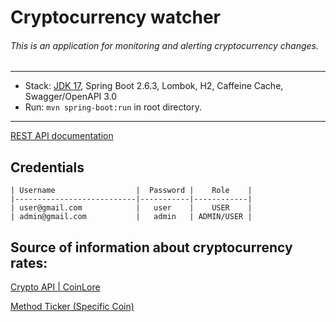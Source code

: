 # Cryptocurrency watcher


###### This is an application for monitoring and alerting cryptocurrency changes.

-------------------------------------------------------------
- Stack: [JDK 17](http://jdk.java.net/17/), Spring Boot 2.6.3, Lombok, H2, Caffeine Cache, Swagger/OpenAPI 3.0
- Run: `mvn spring-boot:run` in root directory.
-----------------------------------------------------
[REST API documentation](http://localhost:8080/swagger-ui.html) 
## Credentials
    | Username                  |  Password |    Role    |
    |---------------------------|-----------|------------|
    | user@gmail.com            |   user    |    USER    |
    | admin@gmail.com           |   admin   | ADMIN/USER |
## Source of information about cryptocurrency rates:

[Crypto API | CoinLore](https://www.coinlore.com/cryptocurrency-data-api#3)

[Method Ticker (Specific Coin)](https://api.coinlore.net/api/ticker/?id=90)